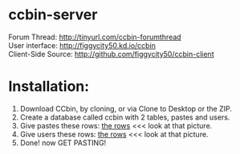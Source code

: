 ccbin-server
============
Forum Thread: http://tinyurl.com/ccbin-forumthread<br />
User interface: http://figgycity50.kd.io/ccbin<br />
Client-Side Source: http://github.com/figgycity50/ccbin-client<br />

# Installation:<br />
1. Download CCbin, by cloning, or via Clone to Desktop or the ZIP.
2. Create a database called ccbin with 2 tables, pastes and users.
3. Give pastes these rows: [the rows](http://prntscr.com/1pvo21) &lt;&lt;&lt; look at that picture.
4. Give users these rows: [the rows](http://prntscr.com/1pvow6) &lt;&lt;&lt; look at that picture.
5. Done! now GET PASTING!
